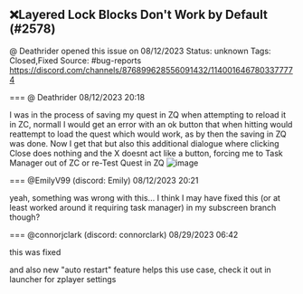 ## ❌Layered Lock Blocks Don't Work by Default (#2578)
@ Deathrider opened this issue on 08/12/2023
Status: unknown
Tags: Closed,Fixed
Source: #bug-reports https://discord.com/channels/876899628556091432/1140016467803377774


=== @ Deathrider 08/12/2023 20:18

I was in the process of saving my quest in ZQ when attempting to reload it in ZC, normall I would get an error with an ok button that when hitting would reattempt to load the quest which would work, as by then the saving in ZQ was done. Now I get that but also this additional dialogue where clicking Close does nothing and the X doesnt act like a button, forcing me to Task Manager out of ZC or re-Test Quest in ZQ
![image](https://cdn.discordapp.com/attachments/1140016467803377774/1140016468168278067/image.png?ex=65ecc412&is=65da4f12&hm=38c7a88ce04022ebc098d5624f7983f317e6074cff5d81602bf7288921e22c37&)

=== @EmilyV99 (discord: Emily) 08/12/2023 20:21

yeah, something was wrong with this...
I think I may have fixed this (or at least worked around it requiring task manager) in my subscreen branch though?

=== @connorjclark (discord: connorclark) 08/29/2023 06:42

this was fixed

and also new "auto restart" feature helps this use case, check it out in launcher for zplayer settings
